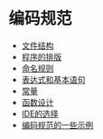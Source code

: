 编码规范
====

* [文件结构](https://github.com/tinyphporg/tinyphp-docs/blob/master/docs/standard/coding_file.md)   
* [程序的排版](https://github.com/tinyphporg/tinyphp-docs/blob/master/docs/standard/coding_program_typesetting.md)    
* [命名规则](https://github.com/tinyphporg/tinyphp-docs/blob/master/docs/standard/coding_rules.md)  
* [表达式和基本语句](https://github.com/tinyphporg/tinyphp-docs/blob/master/docs/standard/coding_expression.md)  
* [常量](https://github.com/tinyphporg/tinyphp-docs/blob/master/docs/standard/coding/constant.md)  
* [函数设计](https://github.com/tinyphporg/tinyphp-docs/blob/master/docs/standard/coding/function.md)  
* [IDE的选择](https://github.com/tinyphporg/tinyphp-docs/blob/master/docs/standard/coding_ide.md)  
* [编码规范的一些示例](https://github.com/tinyphporg/tinyphp-docs/blob/master/docs/standard/coding_example.md)  